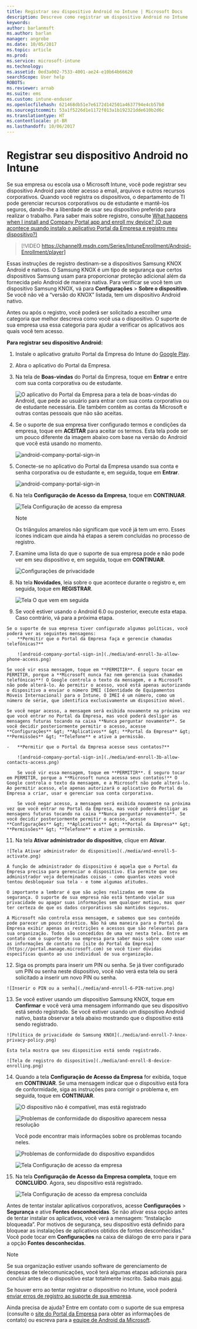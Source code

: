 ```yaml
---
title: Registrar seu dispositivo Android no Intune | Microsoft Docs
description: Descreve como registrar um dispositivo Android no Intune
keywords: 
author: barlanmsft
ms.author: barlan
manager: angrobe
ms.date: 10/05/2017
ms.topic: article
ms.prod: 
ms.service: microsoft-intune
ms.technology: 
ms.assetid: 0ed3a002-7533-4001-ae24-e10b64b66620
searchScope: User help
ROBOTS: 
ms.reviewer: arnab
ms.suite: ems
ms.custom: intune-enduser
ms.openlocfilehash: 621468db51e7e6172d142501a4637794e4cb57b8
ms.sourcegitcommit: 53a1f5226d1e1172f013a1b192321dde610b2d6c
ms.translationtype: HT
ms.contentlocale: pt-BR
ms.lasthandoff: 10/06/2017
---
```

# <a name="enroll-your-android-device-in-intune"></a>Registrar seu dispositivo Android no Intune

Se sua empresa ou escola usa o Microsoft Intune, você pode registrar seu dispositivo Android para obter acesso a email, arquivos e outros recursos corporativos. Quando você registra os dispositivos, o departamento de TI pode gerenciar recursos corporativos ou de estudante e mantê-los seguros, dando-lhe a liberdade de usar seu dispositivo preferido para realizar o trabalho. Para saber mais sobre registro, consulte [What happens when I install and Company Portal app and enroll my device? (O que acontece quando instalo o aplicativo Portal da Empresa e registro meu dispositivo?)](what-happens-if-you-install-the-Company-Portal-app-and-enroll-your-device-in-intune-android.md)

> [!VIDEO https://channel9.msdn.com/Series/IntuneEnrollment/Android-Enrollment/player]

Essas instruções de registro destinam-se a dispositivos Samsung KNOX Android e nativos. O Samsung KNOX é um tipo de segurança que certos dispositivos Samsung usam para proporcionar proteção adicional além da fornecida pelo Android de maneira nativa. Para verificar se você tem um dispositivo Samsung KNOX, vá para **Configurações** > **Sobre o dispositivo**. Se você não vê a “versão do KNOX” listada, tem um dispositivo Android nativo.

Antes ou após o registro, você poderá ser solicitado a escolher uma categoria que melhor descreva como você usa o dispositivo. O suporte de sua empresa usa essa categoria para ajudar a verificar os aplicativos aos quais você tem acesso.

**Para registrar seu dispositivo Android:**

1.  Instale o aplicativo gratuito Portal da Empresa do Intune do [Google Play](http://play.google.com/store/apps/details?id=com.microsoft.windowsintune.companyportal).

2.  Abra o aplicativo do Portal da Empresa.

3.  Na tela de **Boas-vindas** do Portal da Empresa, toque em **Entrar** e entre com sua conta corporativa ou de estudante.

    ![O aplicativo do Portal da Empresa para a tela de boas-vindas do Android, que pede ao usuário para entrar com sua conta corporativa ou de estudante necessária. Ele também contêm as contas da Microsoft e outras contas pessoais que não são aceitas.](./media/and-enroll-0-welcome-screen.png)   

4.  Se o suporte de sua empresa tiver configurado termos e condições da empresa, toque em **ACEITAR** para aceitar os termos. Esta tela pode ser um pouco diferente da imagem abaixo com base na versão do Android que você está usando no momento.

    ![android-company-portal-sign-in](./media/and-enroll-3-accept-terms.png)

5.  Conecte-se no aplicativo do Portal da Empresa usando sua conta e senha corporativa ou de estudante e, em seguida, toque em **Entrar**.

    ![android-company-portal-sign-in](./media/and-enroll-2-cp-sign-in.png)

6.  Na tela **Configuração de Acesso da Empresa**, toque em **CONTINUAR**.

    ![Tela Configuração de acesso da empresa](/intune/media/android_cp_enroll_01_1709_new.png)

    > [!NOTE]
    > Os triângulos amarelos não significam que você já tem um erro. Esses ícones indicam que ainda há etapas a serem concluídas no processo de registro.

7.  Examine uma lista do que o suporte de sua empresa pode e não pode ver em seu dispositivo e, em seguida, toque em **CONTINUAR**.

    ![Configurações de privacidade](/intune/media/android_cp_enroll_02_after_1710.png)

9.  Na tela **Novidades**, leia sobre o que acontece durante o registro e, em seguida, toque em **REGISTRAR**.

    ![Tela O que vem em seguida](/intune/media/android_cp_enroll_03_after_1710.png)

10.  Se você estiver usando o Android 6.0 ou posterior, execute esta etapa. Caso contrário, vá para a próxima etapa.

    Se o suporte de sua empresa tiver configurado algumas políticas, você poderá ver as seguintes mensagens:
    -   **Permitir que o Portal da Empresa faça e gerencie chamadas telefônicas?**

        ![android-company-portal-sign-in](./media/and-enroll-3a-allow-phone-access.png)

    Se você vir essa mensagem, toque em **PERMITIR**. É seguro tocar em PERMITIR, porque a **Microsoft nunca faz nem gerencia suas chamadas telefônicas**! O Google controla o texto da mensagem, e a Microsoft não pode alterá-lo. Ao permitir o acesso, você está apenas autorizando o dispositivo a enviar o número IMEI (Identidade de Equipamentos Móveis Internacional) para o Intune. O IMEI é um número, como um número de série, que identifica exclusivamente um dispositivo móvel.

    Se você negar acesso, a mensagem será exibida novamente na próxima vez que você entrar no Portal da Empresa, mas você poderá desligar as mensagens futuras tocando na caixa **Nunca perguntar novamente**. Se você decidir posteriormente permitir o acesso, acesse **Configurações** &gt; **Aplicativos** &gt; **Portal da Empresa** &gt; **Permissões** &gt; **Telefone** e ative a permissão.

    -   **Permitir que o Portal da Empresa acesse seus contatos?**

        ![android-company-portal-sign-in](./media/and-enroll-3b-allow-contacts-access.png)

        Se você vir essa mensagem, toque em **PERMITIR**. É seguro tocar em PERMITIR, porque a **Microsoft nunca acessa seus contatos!** O Google controla o texto da mensagem, e a Microsoft não pode alterá-lo. Ao permitir acesso, ele apenas autorizará o aplicativo do Portal da Empresa a criar, usar e gerenciar sua conta corporativa.

        Se você negar acesso, a mensagem será exibida novamente na próxima vez que você entrar no Portal da Empresa, mas você poderá desligar as mensagens futuras tocando na caixa **Nunca perguntar novamente**. Se você decidir posteriormente permitir o acesso, acesse **Configurações** &gt; **Aplicativos** &gt; **Portal da Empresa** &gt; **Permissões** &gt; **Telefone** e ative a permissão.

11.  Na tela **Ativar administrador do dispositivo**, clique em **Ativar**.

    ![Tela Ativar administrador do dispositivo](./media/and-enroll-5-activate.png)

    A função de administrador do dispositivo é aquela que o Portal da Empresa precisa para gerenciar o dispositivo. Ela permite que seu administrador veja determinadas coisas - como quantas vezes você tentou desbloquear sua tela - e tome algumas atitudes.

    O importante a lembrar é que são ações realizadas em nome da segurança. O suporte de sua empresa não está tentando violar sua privacidade ou apagar suas informações sem qualquer motivo, mas quer ter certeza de que os dados corporativos são mantidos seguros.

    A Microsoft não controla essa mensagem, e sabemos que seu conteúdo pode parecer um pouco drástico. Não há uma maneira para o Portal da Empresa exibir apenas as restrições e acessos que são relevantes para sua organização. Todos são concedidos de uma vez nesta tela. Entre em contato com o suporte de sua empresa para saber mais sobre como usar as informações de contato no [site do Portal da Empresa](https://portal.manage.microsoft.com) se você tiver dúvidas específicas quanto ao uso individual de sua organização.

12.  Siga os prompts para inserir um PIN ou senha. Se já tiver configurado um PIN ou senha neste dispositivo, você não verá esta tela ou será solicitado a inserir um novo PIN ou senha.

    ![Inserir o PIN ou a senha](./media/and-enroll-6-PIN-native.png)

13.  Se você estiver usando um dispositivo Samsung KNOX, toque em **Confirmar** e você verá uma mensagem informando que seu dispositivo está sendo registrado. Se você estiver usando um dispositivo Android nativo, basta observar a tela abaixo mostrando que o dispositivo está sendo registrado.

    ![Política de privacidade do Samsung KNOX](./media/and-enroll-7-knox-privacy-policy.png)

    Esta tela mostra que seu dispositivo está sendo registrado.

    ![Tela de registro do dispositivo](./media/and-enroll-8-device-enrolling.png)

14. Quando a tela **Configuração de Acesso da Empresa** for exibida, toque em **CONTINUAR**. Se uma mensagem indicar que o dispositivo está fora de conformidade, siga as instruções para corrigir o problema e, em seguida, toque em **CONTINUAR**.

    ![O dispositivo não é compatível, mas está registrado](/intune/media/android_cp_enroll_05_post_1709.png)

    ![Problemas de conformidade do dispositivo aparecem nessa resolução](/intune/media/android_cp_enroll_03_post_1709.png)

    Você pode encontrar mais informações sobre os problemas tocando neles.

    ![Problemas de conformidade do dispositivo expandidos](/intune/media/android_cp_enroll_04_post_1709.png)

    ![Tela Configuração de acesso da empresa](./media/and-enroll-9d-comp-access-setup.png)  

15. Na tela **Configuração de Acesso da Empresa completa**, toque em **CONCLUÍDO**. Agora, seu dispositivo está registrado.

    ![Tela Configuração de acesso da empresa concluída](./media/and-enroll-10-comp-access-setup-complete.png)

Antes de tentar instalar aplicativos corporativos, acesse **Configurações** &gt; **Segurança** e ative **Fontes desconhecidas**. Se não ativar essa opção antes de tentar instalar os aplicativos, você verá a mensagem: “Instalação bloqueada”. Por motivos de segurança, seu dispositivo está definido para bloquear as instalações de aplicativos obtidos de fontes desconhecidas." Você pode tocar em **Configurações** na caixa de diálogo de erro para ir para a opção **Fontes desconhecidas**.

> [!Note]
> Se sua organização estiver usando software de gerenciamento de despesas de telecomunicações, você terá algumas etapas adicionais para concluir antes de o dispositivo estar totalmente inscrito. Saiba mais [aqui](enroll-your-device-with-telecom-expense-management-android.md).

Se houver erro ao tentar registrar o dispositivo no Intune, você poderá [enviar erros de registro ao suporte de sua empresa](send-enrollment-errors-to-your-it-admin-android.md).

Ainda precisa de ajuda? Entre em contato com o suporte de sua empresa (consulte o [site do Portal da Empresa](https://portal.manage.microsoft.com) para obter as informações de contato) ou escreva para a <a href="mailto:wintunedroidfbk@microsoft.com?subject=I'm having trouble with enrolling my Android device&body=Describe the issue you're experiencing here.">equipe de Android da Microsoft</a>.
